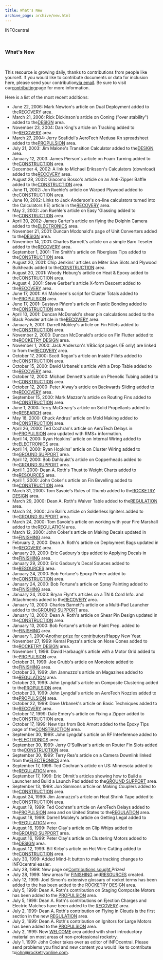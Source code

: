 ```yaml
---
title: What's New
archive_page: archive/new.html
---
```

INFOcentral

![](/images/space.gif)

### What's New

&nbsp;

This resource is growing daily, thanks to contributions from people like yourself. If you would like to contribute documents or data for inclusion here, please send your contribution[via email](mailto:john@rocketryonline.com). Be sure to visit our[contributing](index_contribute.html)page for more information.

Here is a list of the most recent additions:

- June 22, 2006: Mark Newton's article on Dual Deployment added to the[RECOVERY](index_recovery.html) area.
- March 21, 2006: Rick Dickinson's article on Coning ("over stability") added to the[DESIGN](index_design.html) area.
- November 23, 2004: Dan King's article on Tracking added to the[RECOVERY](index_recovery.html) area.
- March 27, 2004: Jerry Scafidel's AeroTech Medusa Kn spreadsheet added to the[PROPULSION](index_propulsion.html) area.
- July 21, 2003: Jim Malone's Transition Calculator added to the[DESIGN](index_design.html) area.
- January 12, 2003: James Pierson's article on Foam Turning added to the[CONSTRUCTION](index_construction.html) area.
- December 4, 2002: A link to Michael Eriksson's Calculators (download) added to the[RECOVERY](index_recovery.html) area.
- August 28, 2002: Giacomo Bosso's article on an Anti-Zipper Baffle added to the[CONSTRUCTION](index_construction.html) area.
- June 11, 2002: Jon Ruehle's article on Warped Plywood added to the[CONSTRUCTION](index_construction.html) area.
- June 10, 2002: Links to Jack Anderson's on-line calculators turned into the Calculators (IE) article in the[RECOVERY](index_recovery.html) area.
- May 2, 2002: Jon Ruehle's article on Easy 'Glassing added to the[CONSTRUCTION](index_construction.html) area.
- April 30, 2002: James Carter's article on flying the Dolphin Camera added to the[ELECTRONICS](index_electronics.html) area.
- November 21, 2001: Duncan Mcdonald's page of Unit Converters added to the[DESIGN](index_design.html) area.
- November 14, 2001: Charles Barnett's article on a simple Baro Teseter added to the[RECOVERY](index_recovery.html) area.
- September 1, 2001: Tim Smith's article on Fiberglass Tips added to the[CONSTRUCTION](index_construction.html) area.
- August 20, 2001: Chip Jenkins' articles on Miter Saw Slots and Plywood Bulkheads added to the[CONSTRUCTION](index_construction.html) area.
- August 20, 2001: Woody Hoburg's article on Heat & Epoxy added to the[CONSTRUCTION](index_construction.html) area.
- August 4, 2001: Steve Gerber's article X-form Descent added to the[RECOVERY](index_recovery.html) area.
- June 17, 2001: Ari Mahonen's script for Cluster Totals added to the[PROPULSION](index_propulsion.html) area.
- June 17, 2001: Gustavo Piñero's article on Plastic Bonding added to the[CONSTRUCTION](index_construction.html) area.
- April 10, 2001: Duncan McDonald's shear pin calculations added to the Black Powder article in the[RECOVERY](index_recovery.html) area.
- January 5, 2001: Darrell Mobley's article on Fin Fillets added to the[CONSTRUCTION](index_construction.html) area.
- November 2, 2000: Duncan McDonald's article on Fin Flutter added to the[ROCKETRY DESIGN](index_design.html) area.
- November 1, 2000: Jack Anderson's VBScript pages (IE only) are linked to from the[RECOVERY](index_recovery.html) area.
- October 17, 2000: Scott Regan's article on Inside Fillets added to the[CONSTRUCTION](index_construction.html) area.
- October 15, 2000: David Urbanek's article with a Drop Table added to the[RECOVERY](index_recovery.html) area.
- October 12, 2000: Michael Dennett's article on Phenolic Tubing added to the[CONSTRUCTION](index_construction.html) area.
- October 12, 2000: Peter Alway's article on Backwards Sliding added to the[RECOVERY](index_recovery.html) area.
- September 15, 2000: Mark Mazzon's article on Routing Fins added to the[CONSTRUCTION](index_construction.html) area.
- June 1, 2000: Terry McCreary's article on Solid Propellants added to the[RESEARCH](index_research.html) area.
- May 18, 2000: Chuck Andrus' article on Mold Making added to the[CONSTRUCTION](index_construction.html) area.
- April 26, 2000: Ted Cochran's article on AeroTech Delays in the[PROPULSION](index_propulsion.html) area updated with RMS+ information.
- April 14, 2000: Ryan Hopkins' article on Internal Wiring added to the[ELECTRONICS](index_electronics.html) area.
- April 14, 2000: Ryan Hopkins' article on Cluster Wiring added to the[GROUND SUPPORT](index_support.html) area.
- April 12, 2000: Bob Dahlquist's article on Copperheads added to the[GROUND SUPPORT](index_support.html) area.
- April 1, 2000: Dean A. Roth's Thust to Weight Charts added to the[RESOURCES](index_resources.html) area.
- April 1, 2000: John Coker's article on Fin Bevelling added to the[CONSTRUCTION](index_construction.html) area.
- March 31, 2000: Tom Savoie's Rules of Thumb added to the[ROCKETRY DESIGN](index_design.html) area.
- March 29, 2000: Dean A. Roth's Waiver Table added to the[REGULATION](index_regulation.html) area.
- March 24, 2000: Jim Ball's article on Solderless Igniters added to the[GROUND SUPPORT](index_support.html) area.
- March 24, 2000: Tom Savoie's article on working with your Fire Marshall added to the[REGULATION](index_regulation.html) area.
- March 12, 2000: John Coker's article on Making Decals updated in the[FINISHING](index_finishing.html) area.
- February 2, 2000: Dean A. Roth's article on Deployment Bags updated in the[RECOVERY](index_recovery.html) area.
- January 29, 2000: Eric Gadoury's tips added to Applying Decals in the[FINISHING](index_finishing.html) area.
- January 29, 2000: Eric Gadoury's Decal Sources added to the[RESOURCES](index_resources.html) area.
- January 24, 2000: Bob Fortune's Epoxy Primer added to the[CONSTRUCTION](index_construction.html) area.
- January 24, 2000: Bob Fortune's article on Spray Painting added to the[FINISHING](index_finishing.html) area.
- January 24, 2000: Bryan Flynt's articles on a TN & Cord Info. and Attachments added to the[RECOVERY](index_recovery.html) area.
- January 13, 2000: Charles Barnett's article on a Multi-Pad Launcher added to the[GROUND SUPPORT](index_support.html) area.
- January 13, 2000: Dean A. Roth's article on Shear Pin Design updated in the[CONSTRUCTION](index_construction.html) area.
- January 13, 2000: Bob Fortune's article on Paint Prep. added to the[FINISHING](index_finishing.html) area.
- January 1, 2000:[Another prize for contributors!](index_contribute.html)Happy New Year.
- November 27, 1999: Kemal Payza's article on Nose Cones added to the[ROCKETRY DESIGN](index_design.html) area.
- November 1, 1999: David Harbaugh's article with a Motor Grid added to the[PROPULSION](index_propulsion.html) area.
- October 31, 1999: Joe Grubb's article on Monokote added to the[FINISHING](index_finishing.html) area.
- October 23, 1999: Jim Jannuzzo's article on Magazines added to the[REGULATION](index_regulation.html) area.
- October 23, 1999: John Lyngdal's article on Composite Clustering added to the[PROPULSION](index_propulsion.html) area.
- October 23, 1999: John Lyngdal's article on AeroTech Nozzles added to the[PROPULSION](index_propulsion.html) area.
- October 22, 1999: Dave Urbanek's article on Basic Techniques added to the[RECOVERY](index_recovery.html) area.
- October 17, 1999: Dale Emery's article on Fixing a Zipper added to the[CONSTRUCTION](index_construction.html) area.
- October 17, 1999: New tips from Bob Arnott added to the Epoxy Tips page of the[CONSTRUCTION](index_construction.html) area.
- September 30, 1999: John Lyngdal's article on RF Interference added to the[ELECTRONICS](index_electronics.html) area.
- September 30, 1999: Jerry O'Sullivan's article on Router Fin Slots added to the[CONSTRUCTION](index_construction.html) area.
- September 30, 1999: Terry Rea's article on a Camera Downlink linked from the[ELECTRONICS](index_electronics.html) area.
- September 17, 1999: Ted Cochran's article on US: Minnesota added to the[REGULATION](index_regulation.html) area.
- September 17, 1999: Eric Ohmit's articles showing how to Build a Launcher and Build a Launch Pad added to the[GROUND SUPPORT](index_support.html) area.
- September 13, 1999: Jon Simmons article on Making Couplers added to the[CONSTRUCTION](index_construction.html) area.
- August 24, 1999: Jim Jannuzzo's article on Heat Shrink Tape added to the[CONSTRUCTION](index_construction.html) area.
- August 19, 1999: Ted Cochran's article on AeroTech Delays added to the[PROPULSION](index_propulsion.html) area and on United States to the[REGULATION](index_regulation.html) area.
- August 18, 1999: Darrell Mobley's article on Getting Legal added to the[REGULATION](index_regulation.html) area.
- August 16, 1999: Peter Clay's article on Clip Whips added to the[GROUND SUPPORT](index_support.html) area.
- August 16, 1999: Peter Clay's article on Clustering Motors added to the[DESIGN](index_design.html) area.
- August 12, 1999: Bill Kirby's article on Hot Wire Cutting added to the[CONSTRUCTION](index_construction.html) area.
- July 30, 1999: Added Mind-It button to make tracking changes to INFOcentral easier.
- July 28, 1999: New page on[Contributions sought.](index_contribute.html)Prizes!
- July 28, 1999: New areas for [FINISHING](index_finishing.html) and[RESOURCES](index_resources.html) created.
- July 12, 1999: Joel Simon's extensive glossary of rocket terms has been added to the has been added to the [ROCKETRY DESIGN](index_design.html) area.
- July 5, 1999: Dean A. Roth's contribution on Staging Composite Motors has been added to the [PROPULSION](index_propulsion.html) area.
- July 5, 1999: Dean A. Roth's contributions on Ejection Charges and Electric Matches have been added to the [RECOVERY](index_recovery.html) area.
- July 2, 1999: Dean A. Roth's contribution on Flying in Clouds is the first section in the new [REGULATION](index_regulation.html) area.
- July 2, 1999: Dean A. Roth's contribution on Ignitors for Large Motors has been added to the [PROPULSION](index_propulsion.html) area.
- July 2, 1999: New [WELCOME](index_welcome.html) area added with short introductory material on most areas of non-professional rocketry.
- July 1, 1999: John Coker takes over as editor of INFOcentral. Please send problems you find and new content you would like to contribute to[john@rocketryonline.com](mailto:john@rocketryonline.com).
